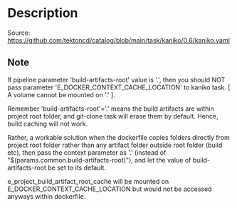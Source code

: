 # Description

Source: <https://github.com/tektoncd/catalog/blob/main/task/kaniko/0.6/kaniko.yaml>

## Note

If pipeline parameter 'build-artifacts-root' value is '.', then you should NOT pass parameter 'E_DOCKER_CONTEXT_CACHE_LOCATION' to kaniko task.
[ A volume cannot be mounted on '.' ].

Remember 'build-artifacts-root'='.' means the build artifacts are within project root folder, and git-clone task will erase them by default. Hence, build caching will not work.

Rather, a workable solution when the dockerfile copies folders directly from project root folder rather than any artifact folder outside root folder (build etc), then pass the context parameter as '.' (instead of "$(params.common.build-artifacts-root)"), and let the value of build-artifacts-root be set to its default.

e_project_build_artifact_root_cache will be mounted on E_DOCKER_CONTEXT_CACHE_LOCATION but would not be accessed anyways within dockerfile.
